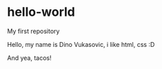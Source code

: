 # hello-world
My first repository

Hello,
my name is Dino Vukasovic, i like html, css :D

And yea, tacos!
